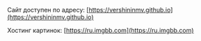 Сайт доступен по адресу: 
[https://vershininmv.github.io](https://vershininmv.github.io)

Хостинг картинок:
[https://ru.imgbb.com](https://ru.imgbb.com)
